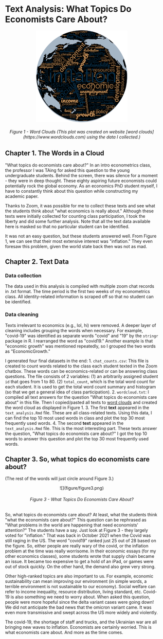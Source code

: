 # Text Analysis: What Topics Do Economists Care About? 

<center>
<img src="figure/wordcloud_small.png" width="300"/>
<h6>Figure 1 - Word Clouds (This plot was created on website [word clouds](https://www.wordclouds.com) using the data I collected.)</h6>
</center>

## Chapter 1. The Words in a Cloud

"What topics do economists care about?" In an intro econometrics class, the professor I was TAing for asked this question to the young undergraduate students. Behind the screen, there was silence for a moment - they were in deep thought. These eighty aspiring future economists could potentially rock the global economy. As an economics PhD student myself, I have to constantly think about this question while constructing my academic paper. 

Thanks to Zoom, it was possible for me to collect these texts and see what the students think about "what economics is really about." Although these texts were initially collected for counting class participation, I took the liberty and did some further analysis. Note that all the text data available here is masked so that no particular student can be identified. 

It was not an easy question, but these students answered well. From Figure 1, we can see that their most extensive interest  was "inflation." They even foresaw this problem, given the world state back then was not as mad. 

## Chapter 2. Text Data 

### Data collection 
The data used in this analysis is compiled with multiple zoom chat records in .txt format. The time period is the first two weeks of my econometrics class. All identity-related information is scraped off so that no student can be identified. 

### Data cleaning 
Texts irrelevant to economics (e.g., lol, hi) were removed. A deeper layer of cleaning includes grouping the words when necessary. For example, "covid-19" was identified as separate words "covid" and "19" by the `stringr` package in R. I rearranged the word as "covid19." Another example is that "economic growth" was mentioned repeatedly, so I grouped the two words as "EconomicGrowth."

I generated four final datasets in the end: 
1\. `chat_counts.csv`: This file is created to count words related to the class each student texted in the Zoom chatbox. These words can be economics-related or can be answering class questions. The file consists of 2 variables: (1) an arbitrarily assigned student `id` that goes from 1 to 80. (2) `total_count`, which is the total word count for each student. It is used to get the total word count summary and histogram (so that we get a general idea of class participation).
2\. `wordcloud.txt`: I compiled all text answers for the question "What topics do economists care about" in this file. Then I copied/pasted all texts to [word clouds](https://www.wordclouds.com) and created the word cloud as displayed in Figure 1. 
3\. The first **text** appeared in the `text_analysis.Rmd` file. These are all class-related texts. Using this data, I can find the top 10 most used words in class and plot the top 30 most frequently used words. 
4\. The second **text** appeared in the `text_analysis.Rmd` file. This is the most interesting part. These texts answer the question, "What topics do economists care about?" I got the top 10 words to answer this question and plot the top 30 most frequently used words. 

## Chapter 3. So, what topics do economists care about? 

(The rest of the words will just circle around Figure 3.)

<center>
![](figure/figure3.png)
<h6>Figure 3 - What Topics Do Economists Care About?</h6>
</center>

So, what topics do economists care about? At least, what the students think "what the economists care about?" This question can be rephrased as "What problems in the world are happening that need economists' attention?" The students have a say. Just look at Figure 3 - they largely voted for "inflation." That was back in October 2021 when the Covid was still raging in the US. The word "covid19" ranked just 25 out of 28 based on the figure. So, either people are really wary of the covid, or the inflation problem at the time was really worrisome. In their economic essays (for my other economics classes), some students wrote that supply chain became an issue. It became too expensive to get a hold of an iPad, or games were out of stock quickly. On the other hand, the demand also grew very strong. 

Other high-ranked topics are also important to us. For example, economic sustainability can mean improving our environment (in simple words, a terrible environment is not sustainable to our economy). Social welfare can refer to income inequality, resource distribution, living standard, etc. Covid-19 is also something we need to worry about. When asked this question, people were more hopeful since the delta variant cases were going down! We did not anticipate the bad news that the omicron variant came. It was even more transmissive and swept across the US more widely and violently. 

The covid-19, the shortage of staff and trucks, and the Ukrainian war are all bringing new waves to inflation. Economists are certainly worried. This is what economists care about. And more as the time comes. 






 
